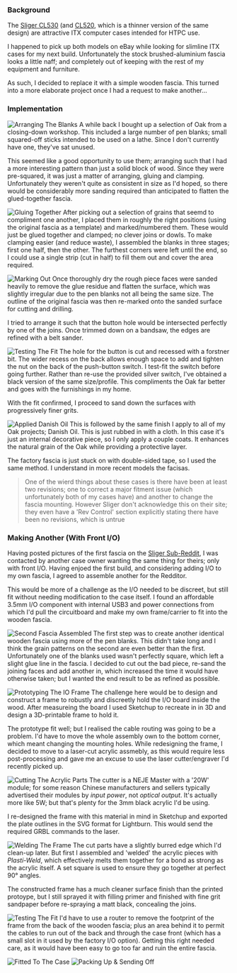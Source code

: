 ### Background
The [Sliger CL530](https://www.sliger.com/products/cases/cl530/) (and [CL520](https://www.sliger.com/products/cases/cl520/), which is a thinner version of the same design) are attractive ITX computer cases intended for HTPC use.

I happened to pick up both models on eBay while looking for slimline ITX cases for my next build. Unfortunately the stock brushed-aluminium fascia looks a little naff; and completely out of keeping with the rest of my equipment and furniture.

As such, I decided to replace it with a simple wooden fascia. This turned into a more elaborate project once I had a request to make another...

### Implementation
![Arranging The Blanks](https://lh3.googleusercontent.com/pw/AL9nZEWtWpOnRdB2AhmWUjcSk3sPgSgoH1ETj1Mv8DCfS_arXuHwk11o5wu6Gd1FHrdv2B_B8ygBRX2102C4-S5KdWNi57y8_U8egzJyrUoLUPpYYpZZG9kGlZsL86Tp4woIors-SQrMwFbzPAZ1LjF-xXtb4Q=w1476-h831-no)
A while back I bought up a selection of Oak from a closing-down workshop. This included a large number of pen blanks; small squared-off sticks intended to be used on a lathe. Since I don't currently have one, they've sat unused.

This seemed like a good opportunity to use them; arranging such that I had a more interesting pattern than just a solid block of wood. Since they were pre-squared, it was just a matter of arranging, gluing and clamping. Unfortunately they weren't quite as consistent in size as I'd hoped, so there would be considerably more sanding required than anticipated to flatten the glued-together fascia.

![Gluing Together](https://lh3.googleusercontent.com/pw/AL9nZEVLGzrzzg8YnN5C7vP9C6s_SUtGVff3uxcn5CeKjW9FY4nUtekZnNoO-33BVwlThjvwGoORLMoDEOnpz2waM7CNrcXxwtVDKEkiB8eY1bjc01VcN88SpMdt35J_4LFarQBfuv02AEjrhwGhTDkekTbstg=w1476-h831-no)
After picking out a selection of grains that seemd to compliment one another, I placed them in roughly the right positions (using the original fascia as a template) and marked/numbered them. These would just be glued together and clamped; no clever joins or dowls. To make clamping easier (and reduce waste), I assembled the blanks in three stages; first one half, then the other. The furthest corners were left until the end, so I could use a single strip (cut in half) to fill them out and cover the area required.

![Marking Out](https://lh3.googleusercontent.com/pw/AL9nZEWwvuKB6Y8p8Y6-wA2fiTBRN3K_xWdCPwgImGleiALfOadEhQxDX6D3aRValifDgvaroIdcQtYmJXay_JO0pZNpALJpiKLR_FaOahVR9NcE6Of6ZOPR7c27J78kX2sFrCdsECgN5Hi7zmJtkSxZFkTWYw=w1476-h831-no)
Once thoroughly dry the rough piece faces were sanded heavily to remove the glue residue and flatten the surface, which was slightly irregular due to the pen blanks not all being the same size. The outline of the original fascia was then re-marked onto the sanded surface for cutting and drilling.

I tried to arrange it such that the button hole would be intersected perfectly by one of the joins. Once trimmed down on a bandsaw, the edges are refined with a belt sander.

![Testing The Fit](https://lh3.googleusercontent.com/pw/AL9nZEXpDqxqbZezKbLD-JWCziOZwrS_QWG9fProjCtBZQsRGVzePFDyqBX77Y5HPNL-lcTo_JT-I2rXJ_2GnEQB3X9zMrj6Mz3gRE0gm7avJZi94lmVNBgnkMH9b-o6nCgRSZr80ca1Q4SaYUO_8ovSpHll_w=w1476-h831-no)
The hole for the button is cut and recessed with a forstner bit. The wider recess on the back allows enough space to add and tighten the nut on the back of the push-button switch. I test-fit the switch before going further. Rather than re-use the provided silver switch, I've obtained a black version of the same size/profile. This compliments the Oak far better and goes with the furnishings in my home.

With the fit confirmed, I proceed to sand down the surfaces with progressively finer grits.

![Applied Danish Oil](https://lh3.googleusercontent.com/pw/AL9nZEWFEFHqlvVqRMdBZUVInNRZADuDlBmS5CD-eS16yNRhWp_dEK4LvPBdNkWIbIOZw-C8V0ZO1CK1Q5gMTHznxxXeLzu2oSh7yWq0KLA2rlVohms-5ojSlNCL-H2fFgJ7WkRFkxfhe-X9Vt4xP40tgzB4vQ=w1476-h831-no)
This is followed by the same finish I apply to all of my Oak projects; Danish Oil. This is just rubbed in with a cloth. In this case it's just an internal decorative piece, so I only apply a couple coats. It enhances the natural grain of the Oak while providing a protective layer.


The factory fascia is just stuck on with double-sided tape, so I used the same method. I understand in more recent models the facisas.

> One of the wierd things about these cases is there have been at least two revisions; one to correct a major fitment issue (which unfortunately both of my cases have) and another to change the fascia mounting. However Sliger don't acknowledge this on their site; they even have a 'Rev Control' section explicitly stating there have been no revisions, which is untrue

### Making Another (With Front I/O)
Having posted pictures of the first fascia on the [Sliger Sub-Reddit](), I was contacted by another case owner wanting the same thing for theirs; only with front I/O. Having enjoed the first build, and considering adding I/O to my own fascia, I agreed to assemble another for the Redditor.

This would be more of a challenge as the I/O needed to be discreet, but still fit without needing modification to the case itself. I found an affordable 3.5mm I/O component with internal USB3 and power connections from which I'd pull the circuitboard and make my own frame/carrier to fit into the wooden fascia.

![Second Fascia Assembled](https://lh3.googleusercontent.com/pw/AL9nZEW6zc8nwYcow32n5WlfEBkbhdzfQPCAf98j0guKhKduR8c3qSbFv93B8noAsHbf8X81jmoTGDZlgVByMbaf9WtGY4oAxXNOrGAaYGDaiOClBUxWm7lx2j8_MFlZqhKElzUG1TcEL4XOag9kNP-kwL5BBg=w1476-h831-no)
The first step was to create another identical wooden fascia using more of the pen blanks. This didn't take long and I think the grain patterns on the second are even better than the first. Unfortunately one of the blanks used wasn't perfectly square, which left a slight glue line in the fascia. I decided to cut out the bad piece, re-sand the joining faces and add another in, which increased the time it would have otherwise taken; but I wanted the end result to be as refined as possible.

![Prototyping The IO Frame](https://lh3.googleusercontent.com/pw/AL9nZEVvxtVx3xnFoI-UVYPboPFeGPBHs4tNbNDB6btTKZRKXX6LHEWgc9taXA1MXV-aYCEZhZ4ivKU_L76TRMmEIC7waaCMoFdG0QxeCt8VhK-W-HJHXdKtzOTOqLu8fdml9RBZt0X4Q-dHtO9atmg1m7HZMA=w1476-h831-no)
The challenge here would be to design and construct a frame to robustly and discreetly hold the I/O board inside the wood. After measureing the board I used Sketchup to recreate in in 3D and design a 3D-printable frame to hold it.

The prototype fit well; but I realised the cable routing was going to be a problem. I'd have to move the whole assembly own to the bottom corner, which meant changing the mounting holes. While redesigning the frame, I decided to move to a laser-cut acrylic assmebly, as this would require less post-processing and gave me an excuse to use the laser cutter/engraver I'd recently picked up.

![Cutting The Acrylic Parts](https://lh3.googleusercontent.com/pw/AL9nZEWsDVvYS6mJebs4TfoOEzqy0Xl_NEdz7Es-oJeuD6ZWbQgF5SVRPxfH_-8CkDS8mGOAMDoX_tfDXzrAGSUXHV9ihyC3-s06ZcFSMrGnO_yWNhZGD7L7rZ8TI5mIMyOI8NKq-UnyLu2ZUtXN8MLCVUtjSA=w1476-h831-no)
The cutter is a NEJE Master with a '20W' module; for some reason Chinese manufacturers and sellers typically advertised their modules by _input power_, not _optical output_. It's actually more like 5W; but that's plenty for the 3mm black acrylic I'd be using.

I re-designed the frame with this material in mind in Sketchup and exported the plate outlines in the SVG format for Lightburn. This would send the required GRBL commands to the laser.

![Welding The Frame](https://lh3.googleusercontent.com/pw/AL9nZEWXxfxO6vtIX6zIefnyH0hLm-akBdn4w31BhG0ivseeRFgXXcFvMla7PXttHa2I5987Eerj525GMpX_f3142O9GwJZ0796XeR_LAt0Oj1QlgDdhH9IpUVcvYWpBw9VFdFSehUBOG_3mWgPgAl3hPkrvvw=w1476-h831-no)
The cut parts have a slightly burred edge which I'd clean-up later. But first I assembled and 'welded' the acrylic pieces with _Plasti-Weld_, which effectively melts them together for a bond as strong as the acrylic itself. A set square is used to ensure they go together at perfect 90&deg; angles.

The constructed frame has a much cleaner surface finish than the printed protoype, but I still sprayed it with filling primer and finished with fine grit sandpaper before re-spraying a matt black, concealing the joins.

![Testing The Fit](https://lh3.googleusercontent.com/pw/AL9nZEUWYkcevpIJK_xulETSKcRPc92k79h296VdVnE-LS2yZ07qbtMYAA6cpiZLSqSTTmz2y8C3yELmNwXKxqfwak8G9DPPlfa1LxAcRZ2YAQCluaeOHRl1SUFztZeKm1dxbF9p17W1Xe9h3mNHfQatCC3Ymg=w1476-h831-no)
I'd have to use a router to remove the footprint of the frame from the back of the wooden fascia; plus an area behind it to permit the cables to run out of the back and through the case front (which has a small slot in it used by the factory I/O option). Getting this right needed care, as it would have been easy to go too far and ruin the entire fascia.

![Fitted To The Case](https://lh3.googleusercontent.com/pw/AL9nZEUnWJUnNW7OmfptbYNojVmm2ysdJV0h_Tf_3TOcplWYZajzRfy664SshSebkYKwKLCagb8FZFMi1eFqZ4UjP3wBxaYjnLSb5FB-wDsU6yfJFgbl_UN28uNX6QyIbrqH8HgF3LnuosaG6_tloGaWFqntcw=w1476-h831-no)
![Packing Up & Sending Off](https://lh3.googleusercontent.com/pw/AL9nZEUlVN4vu-C2XcrTxyEZy9JLrAi-w9AJ_vOIiXknGtEqRmAn1douPjjdSDf_GibnfeDp5VMzB1hbe_wMLj71gXb_lg7j3S9Ku-IVMneOKNsK6sl3hGMhEstHdTCIr4HAT7nHTGYRYqOBxDccv8vYSC7msg=w1476-h831-no)